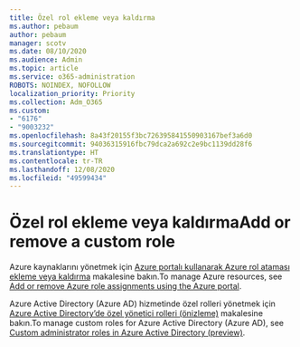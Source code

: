 ```yaml
---
title: Özel rol ekleme veya kaldırma
ms.author: pebaum
author: pebaum
manager: scotv
ms.date: 08/10/2020
ms.audience: Admin
ms.topic: article
ms.service: o365-administration
ROBOTS: NOINDEX, NOFOLLOW
localization_priority: Priority
ms.collection: Adm_O365
ms.custom:
- "6176"
- "9003232"
ms.openlocfilehash: 8a43f20155f3bc726395841550903167bef3a6d0
ms.sourcegitcommit: 94036315916fbc79dca2a692c2e9bc1139dd28f6
ms.translationtype: HT
ms.contentlocale: tr-TR
ms.lasthandoff: 12/08/2020
ms.locfileid: "49599434"
---
```

# <a name="add-or-remove-a-custom-role"></a><span data-ttu-id="2529f-102">Özel rol ekleme veya kaldırma</span><span class="sxs-lookup"><span data-stu-id="2529f-102">Add or remove a custom role</span></span>

<span data-ttu-id="2529f-103">Azure kaynaklarını yönetmek için [Azure portalı kullanarak Azure rol ataması ekleme veya kaldırma](https://docs.microsoft.com/azure/role-based-access-control/role-assignments-portal) makalesine bakın.</span><span class="sxs-lookup"><span data-stu-id="2529f-103">To manage Azure resources, see [Add or remove Azure role assignments using the Azure portal](https://docs.microsoft.com/azure/role-based-access-control/role-assignments-portal).</span></span>

<span data-ttu-id="2529f-104">Azure Active Directory (Azure AD) hizmetinde özel rolleri yönetmek için [Azure Active Directory’de özel yönetici rolleri (önizleme)](https://docs.microsoft.com/azure/active-directory/users-groups-roles/roles-custom-overview) makalesine bakın.</span><span class="sxs-lookup"><span data-stu-id="2529f-104">To manage custom roles for Azure Active Directory (Azure AD), see [Custom administrator roles in Azure Active Directory (preview)](https://docs.microsoft.com/azure/active-directory/users-groups-roles/roles-custom-overview).</span></span>

